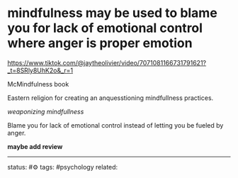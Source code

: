 # mindfulness may be used to blame you for lack of emotional control where anger is proper emotion
https://www.tiktok.com/@jaytheolivier/video/7071081166731791621?_t=8SRly8UhK2o&_r=1

McMindfulness book

Eastern religion for creating an anquesstioning mindfullness practices.

*weaponizing mindfullness*

Blame you for lack of emotional control instead of letting you be fueled by anger.

**maybe add review**

---
status: #⚙️ 
tags: #psychology 
related: 